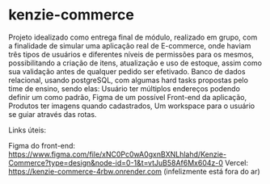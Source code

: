 # kenzie-commerce

Projeto idealizado como entrega final de módulo, realizado em grupo, com a finalidade de simular uma aplicação real de E-commerce, 
onde haviam três tipos de usuários e diferentes níveis de permissões para os mesmos, possibilitando a criação de itens, atualização e uso de estoque, 
assim como sua validação antes de qualquer pedido ser efetivado.
 Banco de dados relacional, usando postgreSQL, com algumas hard tasks propostas pelo time de ensino, sendo elas:
  Usuário ter múltiplos endereços podendo definir um como padrão,
  Figma de um possível Front-end da aplicação,
  Produtos ter imagens quando cadastrados,
  Um workspace para o usuário se guiar através das rotas.

Links úteis:

Figma do front-end: https://www.figma.com/file/xNC0Pc0wA0gxnBXNLhlahd/Kenzie-Commerce?type=design&node-id=0-1&t=vtJuB58Af6Mx604z-0
Vercel: https://kenzie-commerce-4rbw.onrender.com (infelizmente está fora do ar)
